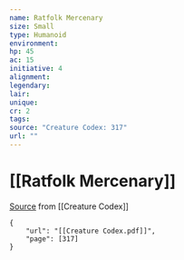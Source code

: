 ```yaml
---
name: Ratfolk Mercenary
size: Small
type: Humanoid
environment: 
hp: 45
ac: 15
initiative: 4
alignment: 
legendary: 
lair: 
unique: 
cr: 2
tags: 
source: "Creature Codex: 317"
url: ""
---
```

# [[Ratfolk Mercenary]]

[Source](zotero://open-pdf/library/items/NTNKJRHG?page=317) from [[Creature Codex]]

```pdf
{
	"url": "[[Creature Codex.pdf]]",
	"page": [317]
}
```

